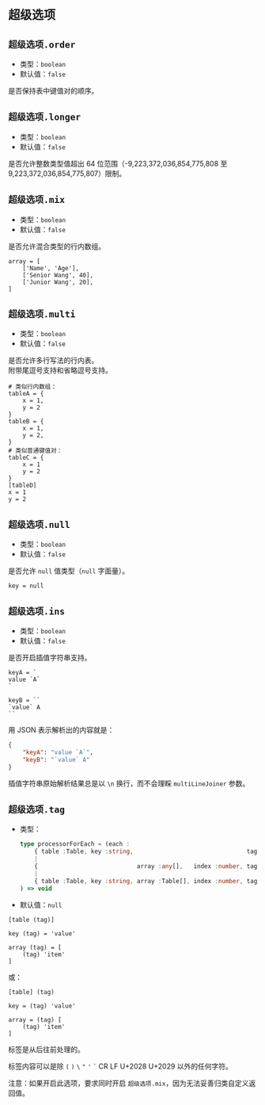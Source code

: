 
`超级选项`
==========

`超级选项.order`
----------------

*   类型：`boolean`
*   默认值：`false`

是否保持表中键值对的顺序。

`超级选项.longer`
-----------------

*   类型：`boolean`
*   默认值：`false`

是否允许整数类型值超出 64 位范围（-9,223,372,036,854,775,808 至 9,223,372,036,854,775,807）限制。

`超级选项.mix`
--------------

*   类型：`boolean`
*   默认值：`false`

是否允许混合类型的行内数组。

```
array = [
    ['Name', 'Age'],
    ['Senior Wang', 40],
    ['Junior Wang', 20],
]
```

`超级选项.multi`
----------------

*   类型：`boolean`
*   默认值：`false`

是否允许多行写法的行内表。  
附带尾逗号支持和省略逗号支持。

```
# 类似行内数组：
tableA = {
    x = 1,
    y = 2
}
tableB = {
    x = 1,
    y = 2,
}
# 类似普通键值对：
tableC = {
    x = 1
    y = 2
}
[tableD]
x = 1
y = 2
```

`超级选项.null`
---------------

*   类型：`boolean`
*   默认值：`false`

是否允许 `null` 值类型（`null` 字面量）。

```
key = null
```

`超级选项.ins`
--------------

*   类型：`boolean`
*   默认值：`false`

是否开启插值字符串支持。

```
keyA = `
value `A`
`

keyB = ``
`value` A
``

```

用 JSON 表示解析出的内容就是：

```json
{
    "keyA": "value `A`",
    "keyB": "`value` A"
}
```

插值字符串原始解析结果总是以 `\n` 换行，而不会理睬 `multiLineJoiner` 参数。

`超级选项.tag`
--------------

*   类型：
    ```typescript
    type processorForEach = (each :
        { table :Table, key :string,                                tag :string }
        |
        {                            array :any[],   index :number, tag :string }
        |
        { table :Table, key :string, array :Table[], index :number, tag :string }
    ) => void
    ```
*   默认值：`null`

```
[table (tag)]

key (tag) = 'value'

array (tag) = [
    (tag) 'item'
]
```

或：

```
[table] (tag)

key = (tag) 'value'

array = (tag) [
    (tag) 'item'
]
```

标签是从后往前处理的。

标签内容可以是除 `(` `)` <code>&#92;</code> `"` `'` <code>&#96;</code> CR LF U+2028 U+2029 以外的任何字符。

注意：如果开启此选项，要求同时开启 `超级选项.mix`，因为无法妥善归类自定义返回值。
